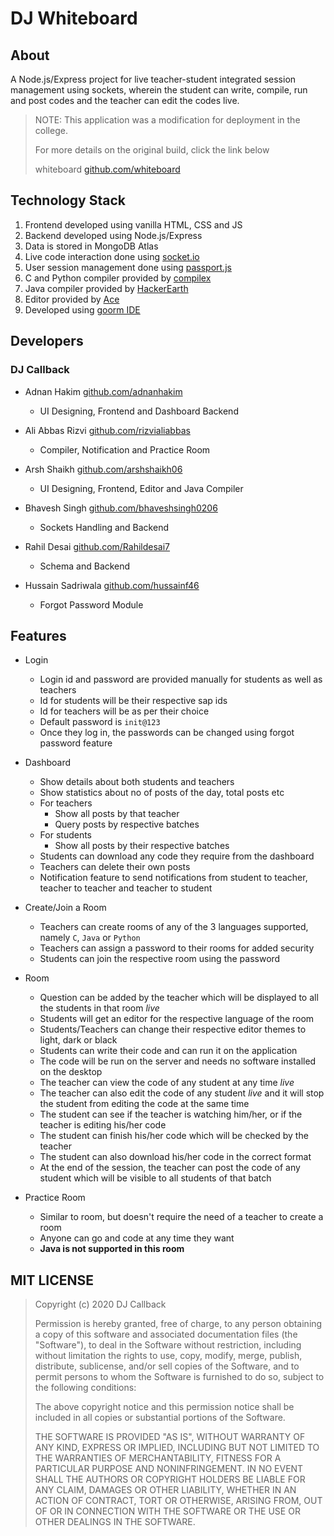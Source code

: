 # DJ Whiteboard

## About

A Node.js/Express project for live teacher-student integrated session management using sockets, wherein the student can write, compile, run and post codes and the teacher can edit the codes live.

> NOTE: This application was a modification for deployment in the college.
>
> For more details on the original build, click the link below
>
> whiteboard
> [github.com/whiteboard](https://github.com/bhaveshsingh0206/Whiteboard)

## Technology Stack

1. Frontend developed using vanilla HTML, CSS and JS
1. Backend developed using Node.js/Express
1. Data is stored in MongoDB Atlas
1. Live code interaction done using [socket.io](https://www.npmjs.com/package/socket.io)
1. User session management done using [passport.js](https://www.npmjs.com/package/passport)
1. C and Python compiler provided by [compilex](https://www.npmjs.com/package/compilex)
1. Java compiler provided by [HackerEarth](https://www.hackerearth.com/docs/wiki/developers/v3/)
1. Editor provided by [Ace](https://ace.c9.io/)
1. Developed using [goorm IDE](https://ide.goorm.io/)

## Developers

### DJ Callback

-  Adnan Hakim [github.com/adnanhakim](https://github.com/adnanhakim)

   -  UI Designing, Frontend and Dashboard Backend

-  Ali Abbas Rizvi [github.com/rizvialiabbas](https://github.com/rizvialiabbas)

   -  Compiler, Notification and Practice Room

-  Arsh Shaikh [github.com/arshshaikh06](https://github.com/arshshaikh06)

   -  UI Designing, Frontend, Editor and Java Compiler

-  Bhavesh Singh [github.com/bhaveshsingh0206](https://github.com/bhaveshsingh0206)

   -  Sockets Handling and Backend

-  Rahil Desai [github.com/Rahildesai7](https://github.com/Rahildesai7)

   -  Schema and Backend

-  Hussain Sadriwala [github.com/hussainf46](https://github.com/hussainf46)

   -  Forgot Password Module

## Features

-  Login

   -  Login id and password are provided manually for students as well as teachers
   -  Id for students will be their respective sap ids
   -  Id for teachers will be as per their choice
   -  Default password is `init@123`
   -  Once they log in, the passwords can be changed using forgot password feature

-  Dashboard

   -  Show details about both students and teachers
   -  Show statistics about no of posts of the day, total posts etc
   -  For teachers
      -  Show all posts by that teacher
      -  Query posts by respective batches
   -  For students
      -  Show all posts by their respective batches
   -  Students can download any code they require from the dashboard
   -  Teachers can delete their own posts
   -  Notification feature to send notifications from student to teacher, teacher to teacher and teacher to student

-  Create/Join a Room

   -  Teachers can create rooms of any of the 3 languages supported, namely `C`, `Java` or `Python`
   -  Teachers can assign a password to their rooms for added security
   -  Students can join the respective room using the password

-  Room

   -  Question can be added by the teacher which will be displayed to all the students in that room _live_
   -  Students will get an editor for the respective language of the room
   -  Students/Teachers can change their respective editor themes to light, dark or black
   -  Students can write their code and can run it on the application
   -  The code will be run on the server and needs no software installed on the desktop
   -  The teacher can view the code of any student at any time _live_
   -  The teacher can also edit the code of any student _live_ and it will stop the student from editing the code at the same time
   -  The student can see if the teacher is watching him/her, or if the teacher is editing his/her code
   -  The student can finish his/her code which will be checked by the teacher
   -  The student can also download his/her code in the correct format
   -  At the end of the session, the teacher can post the code of any student which will be visible to all students of that batch

-  Practice Room
   -  Similar to room, but doesn't require the need of a teacher to create a room
   -  Anyone can go and code at any time they want
   -  **Java is not supported in this room**

## MIT LICENSE

> Copyright (c) 2020 DJ Callback
>
> Permission is hereby granted, free of charge, to any person obtaining a copy
> of this software and associated documentation files (the "Software"), to deal
> in the Software without restriction, including without limitation the rights
> to use, copy, modify, merge, publish, distribute, sublicense, and/or sell
> copies of the Software, and to permit persons to whom the Software is
> furnished to do so, subject to the following conditions:
>
> The above copyright notice and this permission notice shall be included in all
> copies or substantial portions of the Software.
>
> THE SOFTWARE IS PROVIDED "AS IS", WITHOUT WARRANTY OF ANY KIND, EXPRESS OR
> IMPLIED, INCLUDING BUT NOT LIMITED TO THE WARRANTIES OF MERCHANTABILITY,
> FITNESS FOR A PARTICULAR PURPOSE AND NONINFRINGEMENT. IN NO EVENT SHALL THE
> AUTHORS OR COPYRIGHT HOLDERS BE LIABLE FOR ANY CLAIM, DAMAGES OR OTHER
> LIABILITY, WHETHER IN AN ACTION OF CONTRACT, TORT OR OTHERWISE, ARISING FROM,
> OUT OF OR IN CONNECTION WITH THE SOFTWARE OR THE USE OR OTHER DEALINGS IN THE
> SOFTWARE.
